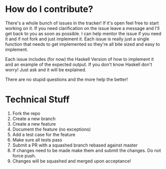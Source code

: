 # How do I contribute?
There's a whole bunch of issues in the tracker! If it's open feel free
to start working on it. If you need clarification on the issue leave
a message and I'll get back to you as soon as possible. I can help
mentor the issue if you need it and if not fork and just implement it.
Each issue is really just a single function that needs to get
implemented so they're all bite sized and easy to implement.

Each issue includes (for now) the Haskell Version of how to implement
it and an example of the expected output. If you don't know Haskell
don't worry! Just ask and it will be explained.

There are no stupid questions and the more help the better!

# Technical Stuff
1) Fork the repo
2) Create a new branch
3) Create a new feature
4) Document the feature (no exceptions)
5) Add a test case for the feature
6) Make sure all tests pass
7) Submit a PR with a squashed branch rebased against master
8) If changes need to be made make them and submit the changes. Do not
   force push.
9) Changes will be squashed and merged upon acceptance!
